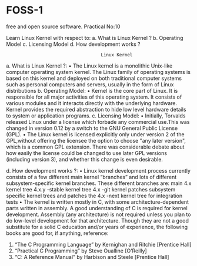 # FOSS-1
free and open source software.
 Practical No:10    
 
Learn Linux Kernel with respect to:
a.	What is Linux Kernel ?
b.	Operating Model
c.	Licensing Model
d.	How development works  ?

                               
                                        Linux Kernel


a.	What is Linux Kernel ?:
•	The Linux kernel is a monolithic Unix-like computer operating system kernel. The Linux family of operating systems is based on this kernel and deployed on both traditional computer systems such as personal computers and servers, usually in the form of Linux distributions
b.	Operating Model:
•	Kernel is the core part of Linux. It is responsible for all major activities of this operating system. It consists of various modules and it interacts directly with the underlying hardware. Kernel provides the required abstraction to hide low level hardware details to system or application programs.
c.	Licensing Model:
•	Initially, Torvalds released Linux under a license which forbade any commercial use.This was changed in version 0.12 by a switch to the GNU General Public License (GPL).
•	The Linux kernel is licensed explicitly only under version 2 of the GPL,without offering the licensee the option to choose "any later version", which is a common GPL extension. There was considerable debate about how easily the license could be changed to use later GPL versions (including version 3), and whether this change is even desirable.

d.	How development works  ?:
•	Linux kernel development process currently consists of a few different main kernel “branches” and lots of different subsystem-specific kernel branches. These different branches are:
    main 4.x kernel tree
    4.x.y -stable kernel tree
   4.x -git kernel patches
   subsystem specific kernel trees and patches
  the 4.x -next kernel tree for integration tests
•	The kernel is written mostly in C, with some architecture-dependent parts written in assembly. A good understanding of C is required for kernel development. Assembly (any architecture) is not required unless you plan to do low-level development for that architecture. Though they are not a good substitute for a solid C education and/or years of experience, the following books are good for, if anything, reference:
1.	“The C Programming Language” by Kernighan and Ritchie [Prentice Hall]
2.	“Practical C Programming” by Steve Oualline [O’Reilly]
3.	“C: A Reference Manual” by Harbison and Steele [Prentice Hall]


